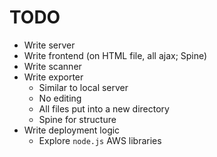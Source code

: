 TODO
===============================================================================

* Write server
* Write frontend (on HTML file, all ajax; Spine)
* Write scanner
* Write exporter
    * Similar to local server
    * No editing
    * All files put into a new directory
    * Spine for structure
* Write deployment logic
    * Explore `node.js` AWS libraries

